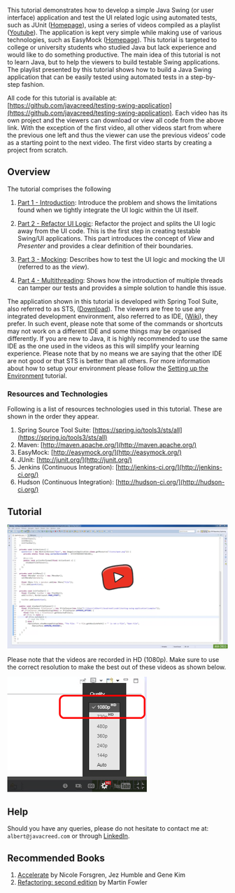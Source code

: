 This tutorial demonstrates how to develop a simple Java Swing (or user interface) application and test the UI related logic using automated tests, such as JUnit ([Homepage](http://junit.org/)), using a series of videos compiled as a playlist ([Youtube](https://www.youtube.com/watch?v=naWIFcghJhg&amp;list=PLP7XIoztemXTOGlS4BWhLCvi2VFDtI2my)). The application is kept very simple while making use of various technologies, such as EasyMock ([Homepage](http://easymock.org/)). This tutorial is targeted to college or university students who studied Java but lack experience and would like to do something productive. The main idea of this tutorial is not to learn Java, but to help the viewers to build testable Swing applications. The playlist presented by this tutorial shows how to build a Java Swing application that can be easily tested using automated tests in a step-by-step fashion.

All code for this tutorial is available at: [https://github.com/javacreed/testing-swing-application](https://github.com/javacreed/testing-swing-application). Each video has its own project and the viewers can download or view all code from the above link. With the exception of the first video, all other videos start from where the previous one left and thus the viewer can use the previous videos’ code as a starting point to the next video. The first video starts by creating a project from scratch.

## Overview

The tutorial comprises the following

1. [Part 1 - Introduction](https://www.youtube.com/watch?v=naWIFcghJhg&amp;index=1&amp;list=PLP7XIoztemXTOGlS4BWhLCvi2VFDtI2my): Introduce the problem and shows the limitations found when we tightly integrate the UI logic within the UI itself.

1. [Part 2 - Refactor UI Logic](https://www.youtube.com/watch?v=XzgiwBbgCO4&amp;index=2&amp;list=PLP7XIoztemXTOGlS4BWhLCvi2VFDtI2my): Refactor the project and splits the UI logic away from the UI code. This is the first step in creating testable Swing/UI applications. This part introduces the concept of _View_ and _Presenter_ and provides a clear definition of their boundaries.

1. [Part 3 - Mocking](https://www.youtube.com/watch?v=NmM__5F3l_M&amp;index=3&amp;list=PLP7XIoztemXTOGlS4BWhLCvi2VFDtI2my): Describes how to test the UI logic and mocking the UI (referred to as the _view_).

1. [Part 4 - Multithreading](https://www.youtube.com/watch?v=cDOPXgpyiPQ&amp;list=PLP7XIoztemXTOGlS4BWhLCvi2VFDtI2my&amp;index=4): Shows how the introduction of multiple threads can tamper our tests and provides a simple solution to handle this issue.

The application shown in this tutorial is developed with Spring Tool Suite, also referred to as STS, ([Download](http://spring.io/tools/sts/all)). The viewers are free to use any integrated development environment, also referred to as IDE, ([Wiki](http://en.wikipedia.org/wiki/Integrated_development_environment)), they prefer. In such event, please note that some of the commands or shortcuts may not work on a different IDE and some things may be organised differently. If you are new to Java, it is highly recommended to use the same IDE as the one used in the videos as this will simplify your learning experience. Please note that by no means we are saying that the other IDE are not good or that STS is better than all others. For more information about how to setup your environment please follow the [Setting up the Environment](http://www.javacreed.com/setting-up-the-environment/) tutorial.

### Resources and Technologies

Following is a list of resources technologies used in this tutorial. These are shown in the order they appear.

1. Spring Source Tool Suite: [https://spring.io/tools3/sts/all](https://spring.io/tools3/sts/all)
1. Maven: [http://maven.apache.org/](http://maven.apache.org/)
1. EasyMock: [http://easymock.org/](http://easymock.org/)
1. JUnit: [http://junit.org/](http://junit.org/)
1. Jenkins (Continuous Integration): [http://jenkins-ci.org/](http://jenkins-ci.org/)
1. Hudson (Continuous Integration): [http://hudson-ci.org/](http://hudson-ci.org/)

## Tutorial

[![Testing Swing Application](img/Video.png)](https://www.youtube.com/embed/naWIFcghJhg?list=PLP7XIoztemXTOGlS4BWhLCvi2VFDtI2my)

Please note that the videos are recorded in HD (1080p). Make sure to use the correct resolution to make the best out of these videos as shown below.

![Videos Resolution](img/Videos-Resolution.png)

## Help

Should you have any queries, please do not hesitate to contact me at: `albert@javacreed.com` or through [LinkedIn](https://www.linkedin.com/in/javacreed/).

## Recommended Books

1. [Accelerate](https://itrevolution.com/book/accelerate/) by Nicole Forsgren, Jez Humble and Gene Kim
1. [Refactoring: second edition](https://lnkd.in/dFQRFP9) by Martin Fowler

